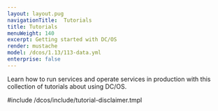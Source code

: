 ```yaml
---
layout: layout.pug
navigationTitle:  Tutorials
title: Tutorials
menuWeight: 140
excerpt: Getting started with DC/OS 
render: mustache
model: /dcos/1.13/113-data.yml
enterprise: false
---
```


Learn how to run services and operate services in production with this collection of tutorials about using DC/OS.

#include /dcos/include/tutorial-disclaimer.tmpl

